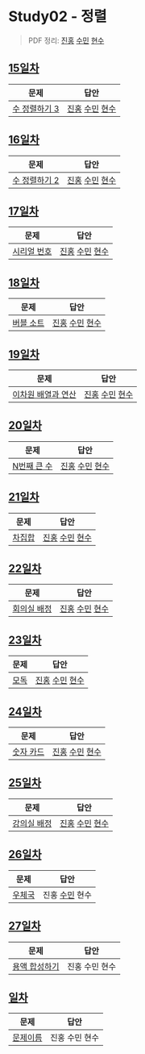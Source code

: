 # Study02 - 정렬
> PDF 정리: [진홍](self_study/kjh.pdf) [수민](self_study/ysm2.pdf) [현수](self_study/hhs.pdf)

## [15일차](Day15)

| 문제                                                | 답안                |
|---------------------------------------------------| ------------------- |
| [수 정렬하기 3](https://www.acmicpc.net/problem/10989) | [진홍](Day15/kjh.kt) [수민](Day15/ysm.cpp) [현수](Day15/hhs.java) |

## [16일차](Day16)

| 문제                 | 답안                |
| -------------------- | ------------------- |
| [수 정렬하기 2](https://www.acmicpc.net/problem/2751) | [진홍](Day16/kjh.kt) [수민](Day16/ysm.cpp) [현수](Day16/hhs.java) |

## [17일차](Day17)

| 문제                 | 답안                |
| -------------------- | ------------------- |
| [시리얼 번호](https://www.acmicpc.net/problem/1431) | [진홍](Day17/kjh.kt) [수민](Day17/ysm.cpp) [현수](Day17/hhs.java) |

## [18일차](Day18)

| 문제                 | 답안                |
| -------------------- | ------------------- |
| [버블 소트](https://www.acmicpc.net/problem/1377) | [진홍](Day18/kjh.kt) [수민](Day18/ysm.cpp) [현수](Day18/hhs.java) |

## [19일차](Day19)

| 문제                 | 답안                |
| -------------------- | ------------------- |
| [이차원 배열과 연산](https://www.acmicpc.net/problem/17140) | [진홍](Day19/kjh.kt) [수민](Day19/ysm.cpp) [현수](Day19/hhs.java) |

## [20일차](Day20)

| 문제                 | 답안                |
| -------------------- | ------------------- |
| [N번째 큰 수](https://www.acmicpc.net/problem/2075) | [진홍](Day20/kjh.kt) [수민](Day20/ysm.cpp) [현수](Day20/hhs.java) |

## [21일차](Day21)

| 문제                 | 답안                |
| -------------------- | ------------------- |
| [차집합](https://www.acmicpc.net/problem/1822) | [진홍](Day21/kjh.kt) [수민](Day21/ysm.cpp) [현수](Day21/hhs.java) |

## [22일차](Day22)

| 문제                 | 답안                |
| -------------------- | ------------------- |
| [회의실 배정](https://www.acmicpc.net/problem/1931) | [진홍](Day22/kjh.kt) [수민](Day22/ysm.cpp) [현수](Day22/hhs.java) |

## [23일차](Day23)

| 문제                 | 답안                |
| -------------------- | ------------------- |
| [모독](https://www.acmicpc.net/problem/16678) | [진홍](Day23/kjh.kt) [수민](Day23/ysm.cpp) [현수](Day23/hhs.java) |

## [24일차](Day24)

| 문제                 | 답안                |
| -------------------- | ------------------- |
| [숫자 카드](https://www.acmicpc.net/problem/10815) | [진홍](Day24/kjh.kt) [수민](Day24/ysm.cpp) [현수](Day24/hhs.java) |

## [25일차](Day25)

| 문제                 | 답안                |
| -------------------- | ------------------- |
| [강의실 배정](https://www.acmicpc.net/problem/11000) | [진홍](Day25/kjh.kt) [수민](Day25/ysm.cpp) [현수](Day25/hhs.java) |

## [26일차](Day26)

| 문제                 | 답안                |
| -------------------- | ------------------- |
| [우체국](https://www.acmicpc.net/problem/2141) | 진홍 [수민](Day26/ysm.cpp) 현수 |

## [27일차](Day27)

| 문제                 | 답안                |
| -------------------- | ------------------- |
| [용액 합성하기](https://www.acmicpc.net/problem/14921) | 진홍 수민 현수 |

## [일차](Day)

| 문제                 | 답안                |
| -------------------- | ------------------- |
| [문제이름](문제링크) | 진홍 수민 현수 |
